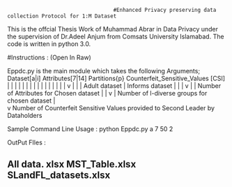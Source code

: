                                       #Enhanced Privacy preserving data collection Protocol for 1:M Dataset
This is the offcial Thesis Work of Muhammad Abrar in Data Privacy under the supervision of Dr.Adeel Anjum from Comsats University Islamabad.
The code is written in python 3.0.

#Instructions : (Open In Raw)

Eppdc.py is the main module which takes the following Arguments; Dataset[a|i] Attributes[7|14] Partitions{p} Counterfeit_Sensitive_Values [CSI] 
                                                                       |              |             |                  |
                                                                       |              |             |                  |
                                                                       |              |             |                  |
                                                                       |              |             |                  |
                                                                       v              |             |                  |
                                                   Adult dataset | Informs dataset    |             |                  |
                                                                                      v             |                  |
                                                         Number of Attributes for Chosen dataset    |                  |
                                                                                                    v                  |
                                                               Number of l-diverse groups for chosen dataset           |  
                                                                                                                       v
                                                                       Number of Counterfeit Sensitive Values provided to Second Leader by Dataholders
                                                                       


Sample Command Line Usage : python Eppdc.py a 7 50 2


OutPut FIles : 

All data. xlsx
MST_Table.xlsx
SLandFL_datasets.xlsx
-----------------------------------------------------------------------------------------------------------------------------------------------------------------------------------
